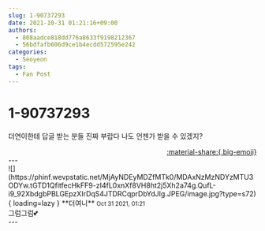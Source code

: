 ```yaml
---
slug: 1-90737293
date: 2021-10-31 01:21:16+09:00
authors:
  - 808aadce818dd776a8633f9198212367
  - 56bdfafb606d9ce1b4ecdd572595e242
categories:
  - Seoyeon
tags:
  - Fan Post
---
```


# 1-90737293

<div class="post-container" markdown="1">
<div class="content-container md-sidebar__scrollwrap" markdown="1">

더연이한테 답글 받는 분들 진짜 부랍다 나도 언젠가 받을 수 있겠지?

</div>
</div>

<div style="text-align: right;" markdown="1">
<a href="https://weverse.io/fromis9/fanpost/1-90737293" style="text-align: right;">:material-share:{.big-emoji}</a>
</div>
---

<div class="comments-container md-sidebar__scrollwrap" markdown="1">
<div class="comment" markdown="1">
<div class='id-container' markdown="1">
![](https://phinf.wevpstatic.net/MjAyNDEyMDZfMTk0/MDAxNzMzNDYzMTU3ODYw.tGTD1QfitfecHkFF9-zI4fL0xnXf8VH8ht2j5Xh2a74g.QufL-i9_92XbdgbPBLGEpzXIrDqS4JTDRCqprDbYdJIg.JPEG/image.jpg?type=s72){ loading=lazy }
**<span class="artist">더여니</span>** <small>Oct 31 2021, 01:21</small><br>
</div>
<div class='comment-body' markdown="1">
그럼그럼💕
</div>
</div>
</div>
---
